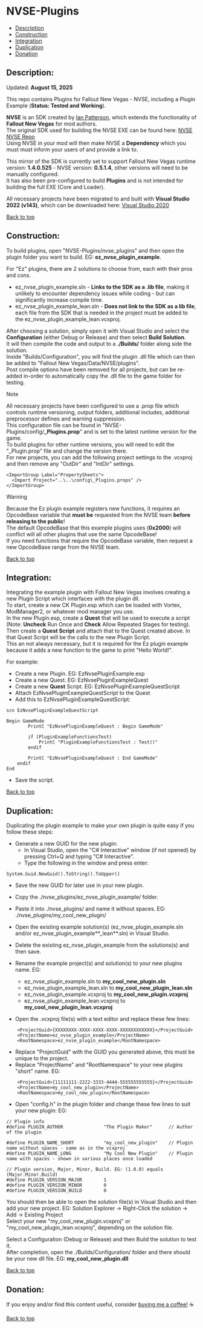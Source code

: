# NVSE-Plugins  
  
 * [Description](#description)  
 * [Construction](#construction)  
 * [Integration](#integration)  
 * [Duplication](#duplication)  
 * [Donation](#donation)  
  
## Description:  
  
Updated: **August 15, 2025**  
  
This repo contains Plugins for Fallout New Vegas - NVSE, including a Plugin Example (**Status: Tested and Working**).  
  
**NVSE** is an SDK created by [Ian Patterson](https://github.com/ianpatt), which extends the functionality of **Fallout New Vegas** for mod authors.  
The original SDK used for building the NVSE EXE can be found here: [NVSE](http://nvse.silverlock.org/) [NVSE Repo](https://github.com/ianpatt/nvse)  
Using NVSE in your mod will then make NVSE a **Dependency** which you must must inform your users of and provide a link to.  
  
This mirror of the SDK is currently set to support Fallout New Vegas runtime version: **1.4.0.525** - NVSE version: **0.5.1.4**, other versions will need to be manually configured.  
It has also been pre-configured to build **Plugins** and is not intended for building the full EXE (Core and Loader).  
  
All necessary projects have been migrated to and built with **Visual Studio 2022 (v143)**, which can be downloaded here: [Visual Studio 2020](https://visualstudio.microsoft.com/downloads/)   

  
[Back to top](#nvse-plugins)  
  
## Construction:  
  
To build plugins, open "NVSE-Plugins/nvse_plugins" and then open the plugin folder you want to build. EG: **ez_nvse_plugin_example**.  
  
For "Ez" plugins, there are 2 solutions to choose from, each with their pros and cons.  
  * ez_nvse_plugin_example.sln - **Links to the SDK as a .lib file**, making it unlikely to encounter dependency issues while coding - but can significantly increase compile time.
  * ez_nvse_plugin_example_lean.sln - **Does not link to the SDK as a lib file**, each file from the SDK that is needed in the project must be added to the ez_nvse_plugin_example_lean.vcxproj.  
  
After choosing a solution, simply open it with Visual Studio and select the **Configuration** (either Debug or Release) and then select **Build Solution**.  
It will then compile the code and output to a **./Builds/** folder along side the solution.  
Inside "Builds/Configuration", you will find the plugin .dll file which can then be added to "Fallout New Vegas/Data/NVSE/plugins".  
Post compile options have been removed for all projects, but can be re-added in-order to automatically copy the .dll file to the game folder for testing.  
  
> [!NOTE]  
> All necessary projects have been configured to use a .prop file which controls runtime versioning, output folders, additional includes, additional preprocessor defines and warning suppression.  
> This configuration file can be found in "NVSE-Plugins/config/**_Plugins.prop**" and is set to the latest runtime version for the game.  
> To build plugins for other runtime versions, you will need to edit the "_Plugin.prop" file and change the version there.  
> For new projects, you can add the following project settings to the .vcxproj and then remove any "OutDir" and "IntDir" settings.  
```
<ImportGroup Label="PropertySheets">  
  <Import Project="..\..\config\_Plugins.props" />  
</ImportGroup>  
```
  
> [!WARNING]
> Because the Ez plugin example registers new functions, it requires an OpcodeBase variable that **must be** requested from the NVSE team **before releasing to the public**!  
> The default OpcodeBase that this example plugins uses (**0x2000**) will conflict will all other plugins that use the same OpcodeBase!  
> If you need functions that require the OpcodeBase variable, then request a new OpcodeBase range from the NVSE team.  
  
[Back to top](#nvse-plugins)  
  
## Integration:  
  
Integrating the example plugin with Fallout New Vegas involves creating a new Plugin Script which interfaces with the plugin dll.  
To start, create a new CK Plugin.esp which can be loaded with Vortex, ModManager2, or whatever mod manager you use.  
In the new Plugin.esp, create a **Quest** that will be used to execute a script (Note: **Uncheck** Run Once and **Check** Allow Repeated Stages for testing).  
Then create a **Quest Script** and attach that to the Quest created above. In that Quest Script will be the calls to the new Plugin Script.  
This an not always necessary, but it is required for the Ez plugin example because it adds a new function to the game to print "Hello World!".  
  
For example:  

 * Create a new Plugin. EG: EzNvsePluginExample.esp  
 * Create a new Quest. EG: EzNvsePluginExampleQuest  
 * Create a new **Quest** Script. EG: EzNvsePluginExampleQuestScript  
 * Attach EzNvsePluginExampleQuestScript to the Quest  
 * Add this to EzNvsePluginExampleQuestScript:  
```
scn EzNvsePluginExampleQuestScript  
  
Begin GameMode  
		PrintC "EzNvsePluginExampleQuest : Begin GameMode"  
  
		if (PluginExampleFunctionsTest)  
			PrintC "PluginExampleFunctionsTest : Test()"  
		endif  
  
		PrintC "EzNvsePluginExampleQuest : End GameMode"  
    endif  
End  
```
 * Save the script.
  
[Back to top](#nvse-plugins)  
  
## Duplication:  
  
Duplicating the plugin example to make your own plugin is quite easy if you follow these steps:  
 * Generate a new GUID for the new plugin:  
   * In Visual Studio, open the "C# Interactive" window (if not opened) by pressing Ctrl+Q and typing "C# Interactive".  
   * Type the following in the window and press enter:  
```
System.Guid.NewGuid().ToString().ToUpper()  
```
  
 * Save the new GUID for later use in your new plugin.  
 * Copy the ./nvse_plugins/ez_nvse_plugin_example/ folder.  
 * Paste it into ./nvse_plugins/ and name it without spaces. EG: ./nvse_plugins/my_cool_new_plugin/  
 * Open the existing example solution(s) (ez_nvse_plugin_example.sln and/or ez_nvse_plugin_example**_lean**.sln) in Visual Studio.  
 * Delete the existing ez_nvse_plugin_example from the solutions(s) and then save.  
 * Rename the example project(s) and solution(s) to your new plugins name. EG:  
   * ez_nvse_plugin_example.sln to **my_cool_new_plugin.sln**  
   * ez_nvse_plugin_example_lean.sln to **my_cool_new_plugin_lean.sln**  
   * ez_nvse_plugin_example.vcxproj to **my_cool_new_plugin.vcxproj**  
   * ez_nvse_plugin_example_lean.vcxproj to **my_cool_new_plugin_lean.vcxproj**  
  
 * Open the .vcxproj file(s) with a text editor and replace these few lines:  
```
    <ProjectGuid>{XXXXXXXX-XXXX-XXXX-XXXX-XXXXXXXXXXXX}</ProjectGuid>  
    <ProjectName>ez_nvse_plugin_example</ProjectName>  
    <RootNamespace>ez_nvse_plugin_example</RootNamespace>  
```
 * Replace "ProjectGuid" with the GUID you generated above, this must be unique to the project.  
 * Replace "ProjectName" and "RootNamespace" to your new plugins "short" name. EG:  
```
    <ProjectGuid>{11111111-2222-3333-4444-555555555555}</ProjectGuid>  
    <ProjectName>my_cool_new_plugin</ProjectName>  
    <RootNamespace>my_cool_new_plugin</RootNamespace>  
```
  
 * Open "config.h" in the plugin folder and change these few lines to suit your new plugin: EG:  
```
// Plugin info  
#define PLUGIN_AUTHOR				"The Plugin Maker"		// Author of the plugin  
  
#define PLUGIN_NAME_SHORT			"my_cool_new_plugin"	// Plugin name without spaces - same as in the vcxproj  
#define PLUGIN_NAME_LONG			"My Cool New Plugin"	// Plugin name with spaces - shown in various places once loaded  
  
// Plugin version, Major, Minor, Build. EG: (1.0.0) equals (Major.Minor.Build)  
#define PLUGIN_VERSION_MAJOR		1  
#define PLUGIN_VERSION_MINOR		0  
#define PLUGIN_VERSION_BUILD		0  
```
  
You should then be able to open the solution file(s) in Visual Studio and then add your new project. EG: Solution Explorer -> Right-Click the solution -> Add -> Existing Project  
Select your new "my_cool_new_plugin.vcxproj" or "my_cool_new_plugin_lean.vcxproj", depending on the solution file.  
  
Select a Configuration (Debug or Release) and then Build the solution to test it.  
After completion, open the ./Builds/Configuration/ folder and there should be your new dll file. EG: **my_cool_new_plugin.dll**  
  
[Back to top](#nvse-plugins)  
  
## Donation:  
  
If you enjoy and/or find this content useful, consider [buying me a coffee!](https://www.paypal.com/donate/?hosted_button_id=757K44LRCMVRW) :coffee:  
  
[Back to top](#nvse-plugins)


